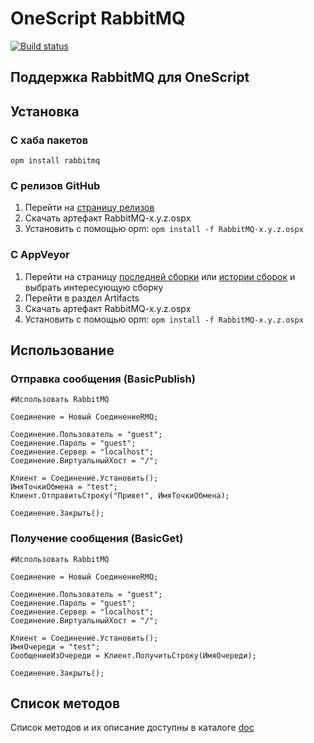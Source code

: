 # OneScript RabbitMQ

[![Build status](https://ci.appveyor.com/api/projects/status/kbqiv9rsp1ohghqb/branch/master?svg=true)](https://ci.appveyor.com/project/nixel2007/oscript-rabbitmq/branch/master)

## Поддержка RabbitMQ для OneScript

## Установка

### С хаба пакетов

`opm install rabbitmq`

### С релизов GitHub

1. Перейти на [страницу релизов](https://github.com/silverbulleters/oscript-rabbitmq/releases)
1. Скачать артефакт RabbitMQ-x.y.z.ospx
1. Установить с помощью opm: `opm install -f RabbitMQ-x.y.z.ospx`

### С AppVeyor

1. Перейти на страницу [последней сборки](https://ci.appveyor.com/project/nixel2007/oscript-rabbitmq) или [истории сборок](https://ci.appveyor.com/project/nixel2007/oscript-rabbitmq/history) и выбрать интересующую сборку
1. Перейти в раздел Artifacts
1. Скачать артефакт RabbitMQ-x.y.z.ospx
1. Установить с помощью opm: `opm install -f RabbitMQ-x.y.z.ospx`

## Использование

### Отправка сообщения (BasicPublish)

```bsl
#Использовать RabbitMQ

Соединение = Новый СоединениеRMQ;
	
Соединение.Пользователь = "guest";
Соединение.Пароль = "guest";
Соединение.Сервер = "localhost";
Соединение.ВиртуальныйХост = "/";
	
Клиент = Соединение.Установить();
ИмяТочкиОбмена = "test";
Клиент.ОтправитьСтроку("Привет", ИмяТочкиОбмена);
	
Соединение.Закрыть();

```

### Получение сообщения (BasicGet)

```bsl
#Использовать RabbitMQ

Соединение = Новый СоединениеRMQ;
	
Соединение.Пользователь = "guest";
Соединение.Пароль = "guest";
Соединение.Сервер = "localhost";
Соединение.ВиртуальныйХост = "/";
	
Клиент = Соединение.Установить();
ИмяОчереди = "test";
СообщениеИзОчереди = Клиент.ПолучитьСтроку(ИмяОчереди);
	
Соединение.Закрыть();

```

## Список методов

Список методов и их описание доступны в каталоге [doc](doc)
